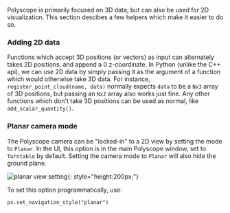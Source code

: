 Polyscope is primarily focused on 3D data, but can also be used for 2D visualization. This section descibes a few helpers which make it easier to do so.

### Adding 2D data

Functions which accept 3D positions (or vectors) as input can alternately takes 2D positions, and append a 0 z-coordinate.  In Python (unlike the C++ api), we can use 2D data by simply passing it as the argument of a function which would otherwise take 3D data. For instance, `register_point_cloud(name, data)` normally expects `data` to be a `Nx3` array of 3D positions, but passing an `Nx2` array also works just fine.  Any other functions which don't take 3D positions can be used as normal, like `add_scalar_quantity()`.

### Planar camera mode

The Polyscope camera can be "locked-in" to a 2D view by setting the mode to `Planar`. In the UI, this option is in the main Polyscope window, set to `Turntable` by default. Setting the camera mode to `Planar` will also hide the ground plane.

![planar view setting]([[url.prefix]]/media/view_planar.png){: style="height:200px;"}

To set this option programmatically, use:
```
ps.set_navigation_style("planar")
```

